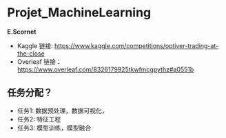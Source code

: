 # Projet_MachineLearning 
**E.Scornet**

- Kaggle 链接: https://www.kaggle.com/competitions/optiver-trading-at-the-close
- Overleaf 链接：https://www.overleaf.com/8326179925tkwfmcgpythz#a0551b

## 任务分配？
- 任务1: 数据预处理，数据可视化，
- 任务2: 特征工程
- 任务3: 模型训练，模型融合

